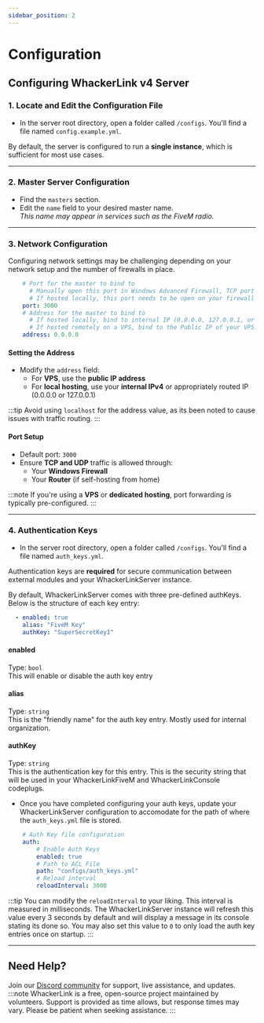 ```yaml
---
sidebar_position: 2
---
```

# Configuration
## Configuring WhackerLink v4 Server

### 1. Locate and Edit the Configuration File

- In the server root directory, open a folder called `/configs`. You'll find a file named `config.example.yml`.

By default, the server is configured to run a **single instance**, which is sufficient for most use cases.

---

### 2. Master Server Configuration

- Find the `masters` section.
- Edit the `name` field to your desired master name.  
  *This name may appear in services such as the FiveM radio.*

---

### 3. Network Configuration

Configuring network settings may be challenging depending on your network setup and the number of firewalls in place.

```yaml
    # Port for the master to bind to
      # Manually open this port in Windows Advanced Firewall, TCP port type.
      # If hosted locally, this port needs to be open on your firewall and forwarded to the internal IP of the server.
    port: 3000
    # Address for the master to bind to
      # If hosted locally, bind to internal IP (0.0.0.0, 127.0.0.1, or private IP (Interal Network IP))
      # If hosted remotely on a VPS, bind to the Public IP of your VPS.
    address: 0.0.0.0
```

#### Setting the Address

- Modify the `address` field:
  - For **VPS**, use the **public IP address**
  - For **local hosting**, use your **internal IPv4** or appropriately routed IP (0.0.0.0 or 127.0.0.1)

:::tip
Avoid using `localhost` for the address value, as its been noted to cause issues with traffic routing.
:::

#### Port Setup

- Default port: `3000`
- Ensure **TCP and UDP** traffic is allowed through:
  - Your **Windows Firewall**
  - Your **Router** (if self-hosting from home)

:::note
If you're using a **VPS** or **dedicated hosting**, port forwarding is typically pre-configured.
:::

---

### 4. Authentication Keys

- In the server root directory, open a folder called `/configs`. You'll find a file named `auth_keys.yml`.

Authentication keys are **required** for secure communication between external modules and your WhackerLinkServer instance.

By default, WhackerLinkServer comes with three pre-defined authKeys. Below is the structure of each key entry:

```yaml
  - enabled: true
    alias: "FiveM Key"
    authKey: "SuperSecretKey1"
```

#### enabled
Type: `bool`  
This will enable or disable the auth key entry

#### alias
Type: `string`  
This is the "friendly name" for the auth key entry. Mostly used for internal organization.

#### authKey
Type: `string`  
This is the authentication key for this entry. This is the security string that will be used in your WhackerLinkFiveM and WhackerLinkConsole codeplugs.

- Once you have completed configuring your auth keys, update your WhackerLinkServer configuration to accomodate for the path of where the `auth_keys.yml` file is stored.

```yaml {6}
    # Auth Key file configuration
    auth:
        # Enable Auth Keys
        enabled: true
        # Path to ACL File
        path: "configs/auth_keys.yml"
        # Reload interval
        reloadInterval: 3000
```

:::tip
You can modify the `reloadInterval` to your liking. This interval is measured in milliseconds. The WhackerLinkServer instance will refresh this value every 3 seconds by default and will display a message in its console stating its done so. You may also set this value to `0` to only load the auth key entries once on startup.
:::

---

## Need Help?

Join our [Discord community](https://discord.gg/FeQMmc33VV) for support, live assistance, and updates.
:::note
WhackerLink is a free, open-source project maintained by volunteers. Support is provided as time allows, but response times may vary. Please be patient when seeking assistance.
:::